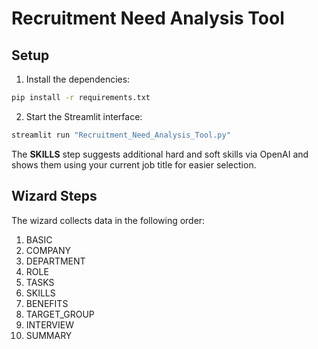 # Recruitment Need Analysis Tool

## Setup

1. Install the dependencies:

```bash
pip install -r requirements.txt
```

2. Start the Streamlit interface:

```bash
streamlit run "Recruitment_Need_Analysis_Tool.py"
```

The **SKILLS** step suggests additional hard and soft skills via OpenAI and shows
them using your current job title for easier selection.

## Wizard Steps

The wizard collects data in the following order:

1. BASIC
2. COMPANY
3. DEPARTMENT
4. ROLE
5. TASKS
6. SKILLS
7. BENEFITS
8. TARGET_GROUP
9. INTERVIEW
10. SUMMARY
